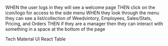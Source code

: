 WHEN the user logs in they will see a welcome page
THEN click on the icon/logo for access to the side menu
WHEN they look through the menu they can see a list/collection of Weedvintory, Employees, Sales/Stats, Pricing, and Orders
THEN if they are a manager then they can interact with something in a space at the bottom of the page

Tech
Material UI
React Table
